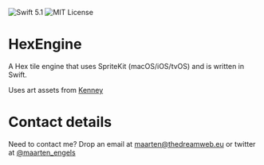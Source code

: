 ![Swift 5.1](http://img.shields.io/badge/swift-5.1-orange.svg) ![MIT License](http://img.shields.io/badge/license-MIT-brightgreen.svg)

# HexEngine
A Hex tile engine that uses SpriteKit (macOS/iOS/tvOS) and is written in Swift.

Uses art assets from [Kenney](https://www.kenney.nl)

# Contact details
Need to contact me? Drop an email at maarten@thedreamweb.eu or twitter at [@maarten_engels](https://twitter.com/maarten_engels)
